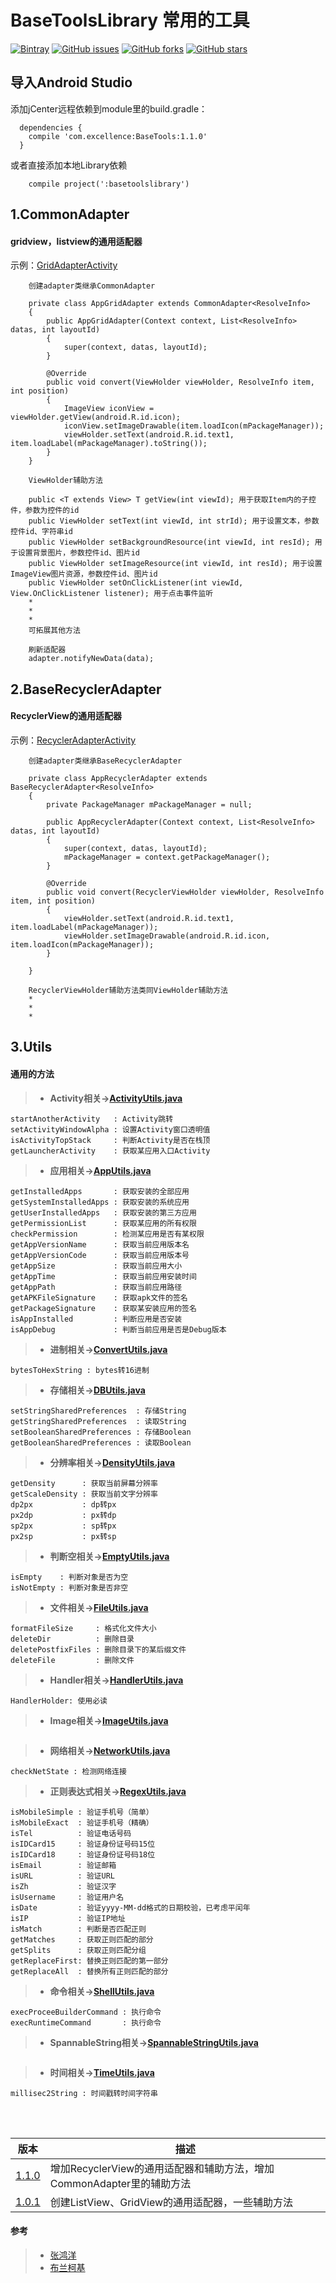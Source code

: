 # BaseToolsLibrary 常用的工具

<!--[Maven](https://bintray.com/veizhang/maven/BaseTools "Bintray")-->
<!--[Maven Control][bintray][1.1.0]-->
<!--[Bintray][Bintray]-->

<!--[![Bintray](https://img.shields.io/badge/Bintray-v1.1.0-brightgreen.svg)](https://bintray.com/veizhang/maven/BaseTools "Bintray")-->
[![Bintray][icon_Bintray]][Bintray]
[![GitHub issues][icon_issues]][issues]
[![GitHub forks][icon_forks]][forks]
[![GitHub stars][icon_starts]][starts]

<!-- you should configure jcenter repository-->
## 导入Android Studio
添加jCenter远程依赖到module里的build.gradle：
```
  dependencies {
    compile 'com.excellence:BaseTools:1.1.0'
  }
```
或者直接添加本地Library依赖
```
    compile project(':basetoolslibrary')
```

## 1.CommonAdapter

#### gridview，listview的通用适配器

示例：[GridAdapterActivity][GridAdapterActivity]


```使用CommonAdapter
    创建adapter类继承CommonAdapter
    
    private class AppGridAdapter extends CommonAdapter<ResolveInfo>
    {
        public AppGridAdapter(Context context, List<ResolveInfo> datas, int layoutId)
        {
            super(context, datas, layoutId);
        }

        @Override
        public void convert(ViewHolder viewHolder, ResolveInfo item, int position)
        {
            ImageView iconView = viewHolder.getView(android.R.id.icon);
            iconView.setImageDrawable(item.loadIcon(mPackageManager));
            viewHolder.setText(android.R.id.text1, item.loadLabel(mPackageManager).toString());
        }
    }
```


```使用ViewHolder
    ViewHolder辅助方法
    
    public <T extends View> T getView(int viewId); 用于获取Item内的子控件，参数为控件的id
    public ViewHolder setText(int viewId, int strId); 用于设置文本，参数控件id、字符串id
    public ViewHolder setBackgroundResource(int viewId, int resId); 用于设置背景图片，参数控件id、图片id
    public ViewHolder setImageResource(int viewId, int resId); 用于设置ImageView图片资源，参数控件id、图片id
    public ViewHolder setOnClickListener(int viewId, View.OnClickListener listener); 用于点击事件监听
    *
    * 
    * 
    可拓展其他方法
```


```刷新
    刷新适配器
    adapter.notifyNewData(data);
```


## 2.BaseRecyclerAdapter

#### RecyclerView的通用适配器

示例：[RecyclerAdapterActivity][RecyclerAdapterActivity]

```使用CommonAdapter
    创建adapter类继承BaseRecyclerAdapter

    private class AppRecyclerAdapter extends BaseRecyclerAdapter<ResolveInfo>
    {
        private PackageManager mPackageManager = null;

        public AppRecyclerAdapter(Context context, List<ResolveInfo> datas, int layoutId)
        {
            super(context, datas, layoutId);
            mPackageManager = context.getPackageManager();
        }

        @Override
        public void convert(RecyclerViewHolder viewHolder, ResolveInfo item, int position)
        {
            viewHolder.setText(android.R.id.text1, item.loadLabel(mPackageManager));
            viewHolder.setImageDrawable(android.R.id.icon, item.loadIcon(mPackageManager));
        }

    }
```


```使用RecyclerViewHolder
    RecyclerViewHolder辅助方法类同ViewHolder辅助方法
    *
    *
    *
```


## 3.Utils

#### 通用的方法

> - **Activity相关→[ActivityUtils.java][ActivityUtils]**
```
startAnotherActivity   : Activity跳转
setActivityWindowAlpha : 设置Activity窗口透明值
isActivityTopStack     : 判断Activity是否在栈顶
getLauncherActivity    : 获取某应用入口Activity
```

> - **应用相关→[AppUtils.java][AppUtils]**
```
getInstalledApps       : 获取安装的全部应用
getSystemInstalledApps : 获取安装的系统应用
getUserInstalledApps   : 获取安装的第三方应用
getPermissionList      : 获取某应用的所有权限
checkPermission        : 检测某应用是否有某权限
getAppVersionName      : 获取当前应用版本名
getAppVersionCode      : 获取当前应用版本号
getAppSize             : 获取当前应用大小
getAppTime             : 获取当前应用安装时间
getAppPath             : 获取当前应用路径
getAPKFileSignature    : 获取apk文件的签名
getPackageSignature    : 获取某安装应用的签名
isAppInstalled         : 判断应用是否安装
isAppDebug             : 判断当前应用是否是Debug版本
```

> - **进制相关→[ConvertUtils.java][ConvertUtils]**
```
bytesToHexString : bytes转16进制
```

> - **存储相关→[DBUtils.java][DBUtils]**
```
setStringSharedPreferences  : 存储String
getStringSharedPreferences  : 读取String
setBooleanSharedPreferences : 存储Boolean
getBooleanSharedPreferences : 读取Boolean
```

> - **分辨率相关→[DensityUtils.java][DensityUtils]**
```
getDensity      : 获取当前屏幕分辨率
getScaleDensity : 获取当前文字分辨率
dp2px           : dp转px
px2dp           : px转dp
sp2px           : sp转px
px2sp           : px转sp
```

> - **判断空相关→[EmptyUtils.java][EmptyUtils]**
```
isEmpty    : 判断对象是否为空
isNotEmpty : 判断对象是否非空
```

> - **文件相关→[FileUtils.java][FileUtils]**
```
formatFileSize     : 格式化文件大小
deleteDir          : 删除目录
deletePostfixFiles : 删除目录下的某后缀文件
deleteFile         : 删除文件
```

> - **Handler相关→[HandlerUtils.java][HandlerUtils]**
```
HandlerHolder: 使用必读
```

> - **Image相关→[ImageUtils.java][ImageUtils]**
```
```

> - **网络相关→[NetworkUtils.java][NetworkUtils]**
```
checkNetState : 检测网络连接
```

> - **正则表达式相关→[RegexUtils.java][RegexUtils]**
```
isMobileSimple : 验证手机号（简单）
isMobileExact  : 验证手机号（精确）
isTel          : 验证电话号码
isIDCard15     : 验证身份证号码15位
isIDCard18     : 验证身份证号码18位
isEmail        : 验证邮箱
isURL          : 验证URL
isZh           : 验证汉字
isUsername     : 验证用户名
isDate         : 验证yyyy-MM-dd格式的日期校验，已考虑平闰年
isIP           : 验证IP地址
isMatch        : 判断是否匹配正则
getMatches     : 获取正则匹配的部分
getSplits      : 获取正则匹配分组
getReplaceFirst: 替换正则匹配的第一部分
getReplaceAll  : 替换所有正则匹配的部分
```

> - **命令相关→[ShellUtils.java][ShellUtils]**
```
execProceeBuilderCommand : 执行命令
execRuntimeCommand       : 执行命令
```

> - **SpannableString相关→[SpannableStringUtils.java][SpannableStringUtils]**
```
```

> - **时间相关→[TimeUtils.java][TimeUtils]**
```
millisec2String : 时间戳转时间字符串
```

<br><br>

|            版本          |                              描述                               |
|------------------------- | -------------------------------------------------------------- |
| [1.1.0][BaseToolsV1.1.0] | 增加RecyclerView的通用适配器和辅助方法，增加CommonAdapter里的辅助方法 |
| [1.0.1][BaseToolsV1.0.1] | 创建ListView、GridView的通用适配器，一些辅助方法                    |

#### 参考
> - [张鸿洋][ZhangHongYang]
> - [布兰柯基][Blankj]


<!-- 引用网站链接 -->
[Bintray]:https://bintray.com/veizhang/maven/BaseTools "Bintray"
[issues]:https://github.com/VeiZhang/BaseToolsLibrary/issues
[forks]:https://github.com/VeiZhang/BaseToolsLibrary/network
[starts]:https://github.com/VeiZhang/BaseToolsLibrary/stargazers

<!-- 图片链接 -->
[icon_Bintray]:https://img.shields.io/badge/Bintray-v1.1.0-brightgreen.svg
[icon_issues]:https://img.shields.io/github/issues/VeiZhang/BaseToolsLibrary.svg
[icon_forks]:https://img.shields.io/github/forks/VeiZhang/BaseToolsLibrary.svg?style=social
[icon_starts]:https://img.shields.io/github/stars/VeiZhang/BaseToolsLibrary.svg?style=social

<!-- 版本 -->
[BaseToolsV1.0.1]:https://bintray.com/veizhang/maven/BaseTools/1.0.1
[BaseToolsV1.1.0]:https://bintray.com/veizhang/maven/BaseTools/1.1.0

<!-- 大神引用 -->
[ZhangHongYang]:https://github.com/hongyangAndroid/baseAdapter "通用适配器"
[Blankj]:https://github.com/Blankj/AndroidUtilCode "常用工具类"

<!-- 代码引用 -->
[GridAdapterActivity]:https://github.com/VeiZhang/BaseToolsLibrary/blob/master/tooldemo/src/main/java/com/excellence/tooldemo/GridAdapterActivity.java
[RecyclerAdapterActivity]:https://github.com/VeiZhang/BaseToolsLibrary/blob/master/tooldemo/src/main/java/com/excellence/tooldemo/RecyclerAdapterActivity.java

[ActivityUtils]:https://github.com/VeiZhang/BaseToolsLibrary/blob/master/basetoolslibrary/src/main/java/com/excellence/basetoolslibrary/utils/ActivityUtils.java
[AppUtils]:https://github.com/VeiZhang/BaseToolsLibrary/blob/master/basetoolslibrary/src/main/java/com/excellence/basetoolslibrary/utils/AppUtils.java
[ConvertUtils]:https://github.com/VeiZhang/BaseToolsLibrary/blob/master/basetoolslibrary/src/main/java/com/excellence/basetoolslibrary/utils/ConvertUtils.java
[DBUtils]:https://github.com/VeiZhang/BaseToolsLibrary/blob/master/basetoolslibrary/src/main/java/com/excellence/basetoolslibrary/utils/DBUtils.java
[DensityUtils]:https://github.com/VeiZhang/BaseToolsLibrary/blob/master/basetoolslibrary/src/main/java/com/excellence/basetoolslibrary/utils/DensityUtils.java
[EmptyUtils]:https://github.com/VeiZhang/BaseToolsLibrary/blob/master/basetoolslibrary/src/main/java/com/excellence/basetoolslibrary/utils/EmptyUtils.java
[FileUtils]:https://github.com/VeiZhang/BaseToolsLibrary/blob/master/basetoolslibrary/src/main/java/com/excellence/basetoolslibrary/utils/FileUtils.java
[HandlerUtils]:https://github.com/VeiZhang/BaseToolsLibrary/blob/master/basetoolslibrary/src/main/java/com/excellence/basetoolslibrary/utils/HandlerUtils.java
[ImageUtils]:https://github.com/VeiZhang/BaseToolsLibrary/blob/master/basetoolslibrary/src/main/java/com/excellence/basetoolslibrary/utils/ImageUtils.java
[NetworkUtils]:https://github.com/VeiZhang/BaseToolsLibrary/blob/master/basetoolslibrary/src/main/java/com/excellence/basetoolslibrary/utils/NetworkUtils.java
[RegexUtils]:https://github.com/VeiZhang/BaseToolsLibrary/blob/master/basetoolslibrary/src/main/java/com/excellence/basetoolslibrary/utils/RegexUtils.java
[ShellUtils]:https://github.com/VeiZhang/BaseToolsLibrary/blob/master/basetoolslibrary/src/main/java/com/excellence/basetoolslibrary/utils/ShellUtils.java
[SpannableStringUtils]:https://github.com/VeiZhang/BaseToolsLibrary/blob/master/basetoolslibrary/src/main/java/com/excellence/basetoolslibrary/utils/SpannableStringUtils.java
[TimeUtils]:https://github.com/VeiZhang/BaseToolsLibrary/blob/master/basetoolslibrary/src/main/java/com/excellence/basetoolslibrary/utils/TimeUtils.java
